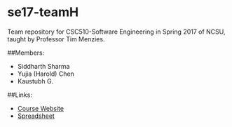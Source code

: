 # se17-teamH
Team repository for CSC510-Software Engineering in Spring 2017 of NCSU, taught by Professor Tim Menzies.

##Members:
- Siddharth Sharma
- Yujia (Harold) Chen
- Kaustubh G.

##Links:
- [Course Website](www.tiny.cc/se17)
- [Spreadsheet](www.tiny.cc/se17give)
